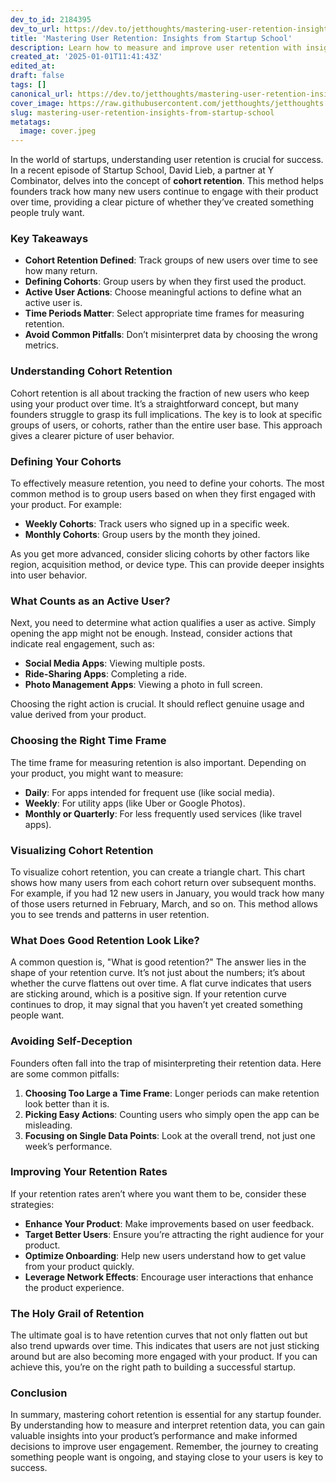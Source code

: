 ```yaml
---
dev_to_id: 2184395
dev_to_url: https://dev.to/jetthoughts/mastering-user-retention-insights-from-startup-school-fl0
title: 'Mastering User Retention: Insights from Startup School'
description: Learn how to measure and improve user retention with insights from David Lieb at Startup School. Discover the importance of cohort retention and how to track user engagement effectively.
created_at: '2025-01-01T11:41:43Z'
edited_at:
draft: false
tags: []
canonical_url: https://dev.to/jetthoughts/mastering-user-retention-insights-from-startup-school-fl0
cover_image: https://raw.githubusercontent.com/jetthoughts/jetthoughts.github.io/master/content/blog/mastering-user-retention-insights-from-startup-school/cover.jpeg
slug: mastering-user-retention-insights-from-startup-school
metatags:
  image: cover.jpeg
---
```

In the world of startups, understanding user retention is crucial for success. In a recent episode of Startup School, David Lieb, a partner at Y Combinator, delves into the concept of **cohort retention**. This method helps founders track how many new users continue to engage with their product over time, providing a clear picture of whether they’ve created something people truly want.

### Key Takeaways

*   **Cohort Retention Defined**: Track groups of new users over time to see how many return.
*   **Defining Cohorts**: Group users by when they first used the product.
*   **Active User Actions**: Choose meaningful actions to define what an active user is.
*   **Time Periods Matter**: Select appropriate time frames for measuring retention.
*   **Avoid Common Pitfalls**: Don’t misinterpret data by choosing the wrong metrics.

### Understanding Cohort Retention

Cohort retention is all about tracking the fraction of new users who keep using your product over time. It’s a straightforward concept, but many founders struggle to grasp its full implications. The key is to look at specific groups of users, or cohorts, rather than the entire user base. This approach gives a clearer picture of user behavior.

### Defining Your Cohorts

To effectively measure retention, you need to define your cohorts. The most common method is to group users based on when they first engaged with your product. For example:

*   **Weekly Cohorts**: Track users who signed up in a specific week.
*   **Monthly Cohorts**: Group users by the month they joined.

As you get more advanced, consider slicing cohorts by other factors like region, acquisition method, or device type. This can provide deeper insights into user behavior.

### What Counts as an Active User?

Next, you need to determine what action qualifies a user as active. Simply opening the app might not be enough. Instead, consider actions that indicate real engagement, such as:

*   **Social Media Apps**: Viewing multiple posts.
*   **Ride-Sharing Apps**: Completing a ride.
*   **Photo Management Apps**: Viewing a photo in full screen.

Choosing the right action is crucial. It should reflect genuine usage and value derived from your product.

### Choosing the Right Time Frame

The time frame for measuring retention is also important. Depending on your product, you might want to measure:

*   **Daily**: For apps intended for frequent use (like social media).
*   **Weekly**: For utility apps (like Uber or Google Photos).
*   **Monthly or Quarterly**: For less frequently used services (like travel apps).

### Visualizing Cohort Retention

To visualize cohort retention, you can create a triangle chart. This chart shows how many users from each cohort return over subsequent months. For example, if you had 12 new users in January, you would track how many of those users returned in February, March, and so on. This method allows you to see trends and patterns in user retention.

### What Does Good Retention Look Like?

A common question is, "What is good retention?" The answer lies in the shape of your retention curve. It’s not just about the numbers; it’s about whether the curve flattens out over time. A flat curve indicates that users are sticking around, which is a positive sign. If your retention curve continues to drop, it may signal that you haven’t yet created something people want.

### Avoiding Self-Deception

Founders often fall into the trap of misinterpreting their retention data. Here are some common pitfalls:

1.  **Choosing Too Large a Time Frame**: Longer periods can make retention look better than it is.
2.  **Picking Easy Actions**: Counting users who simply open the app can be misleading.
3.  **Focusing on Single Data Points**: Look at the overall trend, not just one week’s performance.

### Improving Your Retention Rates

If your retention rates aren’t where you want them to be, consider these strategies:

*   **Enhance Your Product**: Make improvements based on user feedback.
*   **Target Better Users**: Ensure you’re attracting the right audience for your product.
*   **Optimize Onboarding**: Help new users understand how to get value from your product quickly.
*   **Leverage Network Effects**: Encourage user interactions that enhance the product experience.

### The Holy Grail of Retention

The ultimate goal is to have retention curves that not only flatten out but also trend upwards over time. This indicates that users are not just sticking around but are also becoming more engaged with your product. If you can achieve this, you’re on the right path to building a successful startup.

### Conclusion

In summary, mastering cohort retention is essential for any startup founder. By understanding how to measure and interpret retention data, you can gain valuable insights into your product’s performance and make informed decisions to improve user engagement. Remember, the journey to creating something people want is ongoing, and staying close to your users is key to success.